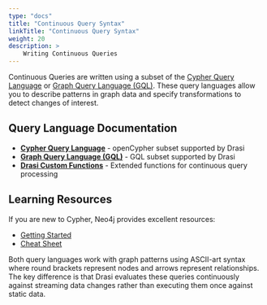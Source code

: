 ```yaml
---
type: "docs"
title: "Continuous Query Syntax"
linkTitle: "Continuous Query Syntax"
weight: 20
description: >
    Writing Continuous Queries
---
```


Continuous Queries are written using a subset of the [Cypher Query Language](https://s3.amazonaws.com/artifacts.opencypher.org/openCypher9.pdf) or [Graph Query Language (GQL)](https://www.iso.org/standard/76120.html). These query languages allow you to describe patterns in graph data and specify transformations to detect changes of interest.

## Query Language Documentation

- **[Cypher Query Language](cypher/)** - openCypher subset supported by Drasi
- **[Graph Query Language (GQL)](gql/)** - GQL subset supported by Drasi  
- **[Drasi Custom Functions](drasi-custom-functions/)** - Extended functions for continuous query processing

## Learning Resources

If you are new to Cypher, Neo4j provides excellent resources:
  - [Getting Started](https://neo4j.com/docs/getting-started/cypher-intro/)
  - [Cheat Sheet](https://neo4j.com/docs/cypher-cheat-sheet/current/)

Both query languages work with graph patterns using ASCII-art syntax where round brackets represent nodes and arrows represent relationships. The key difference is that Drasi evaluates these queries continuously against streaming data changes rather than executing them once against static data.

